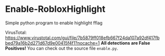 # Enable-RobloxHighlight
Simple python program to enable highlight fflag

VirusTotal: https://www.virustotal.com/gui/file/7b5879ff018efb667f24da107a92df417fbbed79a16b2d271d67d9e00415f4f1?nocache=1
**All detections are False Positives!**
You can check out the source file `enable.py`.
